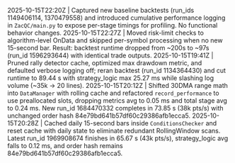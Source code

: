 2025-10-15T22:20Z | Captured new baseline backtests (run_ids 1149406114, 1370479558) and introduced cumulative performance logging in `ZacQC/main.py` to expose per-stage timings for profiling. No functional behavior changes.
2025-10-15T22:27Z | Moved risk-limit checks to algorithm-level OnData and skipped per-symbol processing when no new 15-second bar. Result: backtest runtime dropped from ~200s to ~97s (run_id 1596293644) with identical trade outputs.
2025-10-15T19:41Z | Pruned rally detector cache, optimized max drawdown metric, and defaulted verbose logging off; reran backtest (run_id 1134364430) and cut runtime to 89.44 s with strategy_logic max 25.27 ms while slashing log volume (~35k → 20 lines).
2025-10-15T20:12Z | Shifted 30DMA range math into `DataManager` with rolling cache and refactored `record_performance` to use preallocated slots, dropping metrics avg to 0.05 ms and total stage avg to 0.24 ms. New run_id 1684470332 completes in 73.85 s (38k pts/s) with unchanged order hash 84e79bd641b57df60c29386afb1ecca5.
2025-10-15T20:28Z | Cached daily 15-second bars inside `ConditionsChecker` and reset cache with daily state to eliminate redundant RollingWindow scans. Latest run_id 1969908674 finishes in 65.67 s (43k pts/s), strategy_logic avg falls to 0.12 ms, and order hash remains 84e79bd641b57df60c29386afb1ecca5.
